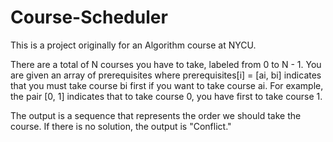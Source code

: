# Course-Scheduler

This is a project originally for an Algorithm course at NYCU.

There are a total of N courses you have to take, labeled from 0 to N - 1. You are given an array of prerequisites where prerequisites[i] = [ai, bi] indicates that you must take course bi first if you want to take course ai. For example, the pair [0, 1] indicates that to take course 0, you have first to take course 1.

The output is a sequence that represents the order we should take the course. If there is no solution, the output is "Conflict."
